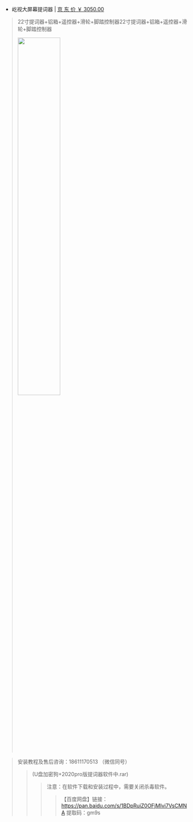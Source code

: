 - 屹视大屏幕提词器 | [京 东 价 ￥ 3050.00](https://item.jd.com/10030131096286.html) 

> 22寸提词器+铝箱+遥控器+滑轮+脚踏控制器22寸提词器+铝箱+遥控器+滑轮+脚踏控制器
> 
> <img src="https://reliancehk.github.io/bak/屹视提词器/jd.jpg" height="50%" width="50%" />

> 安装教程及售后咨询：18611170513 （微信同号）
>> (U盘加密狗+2020pro版提词器软件中.rar) 
>>> 注意：在软件下载和安装过程中，需要关闭杀毒软件。
>>>> 【百度网盘】链接：https://pan.baidu.com/s/1BDpRuiZ0OFjMIvi7VsCMNA  提取码：gm9s


